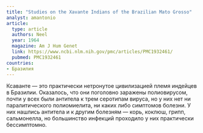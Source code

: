 ```yaml
---
title: "Studies on the Xavante Indians of the Brazilian Mato Grosso"
analyst: amantonio
article:
  type: article
  authors: Neel
  year: 1964
  magazine: Am J Hum Genet
  link: https://www.ncbi.nlm.nih.gov/pmc/articles/PMC1932461/
  pubmed: PMC1932461
countries:
- Бразилия
---
```


Ксаванте — это практически нетронутое цивилизацией племя индейцев в Бразилии. Оказалось, что они поголовно заражены полиовирусом, почти у всех были антитела к трем серотипам вируса, но у них нет ни паралитического полиомиелита, ни каких либо симптомов болезни. У них нашлись антитела и к другим болезням — корь, коклюш, грипп, сальмонелла, но большинство инфекций проходило у них практически бессимптомно.
